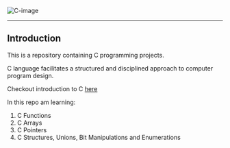 ![C-image](https://upload.wikimedia.org/wikipedia/commons/thumb/3/35/The_C_Programming_Language_logo.svg/1200px-The_C_Programming_Language_logo.svg.png)

---

## **Introduction**

This is a repository containing C programming projects.

C language facilitates a structured and disciplined approach to computer program design.


Checkout introduction to C [here](https://www.w3schools.com/c/c_intro.php)

In this repo am learning:
1. C Functions
2. C Arrays
3. C Pointers
4. C Structures, Unions, Bit Manipulations and Enumerations
